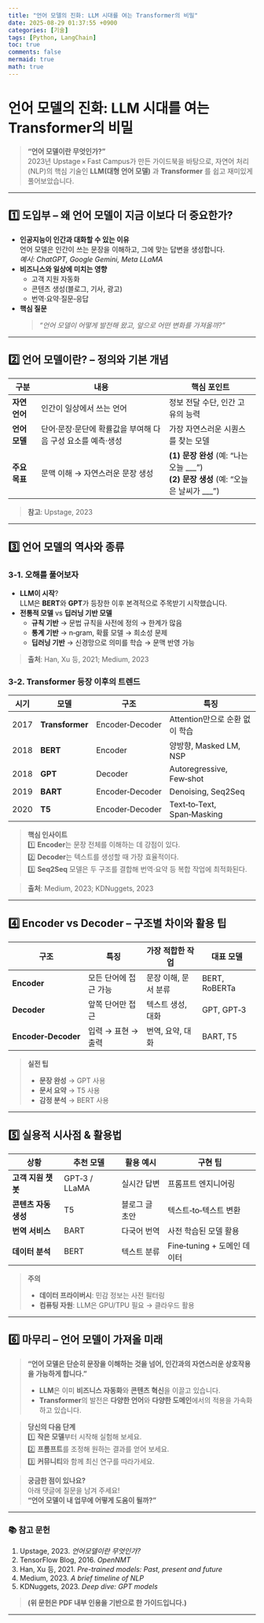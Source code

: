 ```yaml
---
title: "언어 모델의 진화: LLM 시대를 여는 Transformer의 비밀"
date: 2025-08-29 01:37:55 +0900
categories: [기술]
tags: [Python, LangChain]
toc: true
comments: false
mermaid: true
math: true
---
```


# **언어 모델의 진화: LLM 시대를 여는 Transformer의 비밀**

> **“언어 모델이란 무엇인가?”**  
> 2023년 Upstage × Fast Campus가 만든 가이드북을 바탕으로, 자연어 처리(NLP)의 핵심 기술인 **LLM(대형 언어 모델)** 과 **Transformer** 를 쉽고 재미있게 풀어보았습니다.

---

## 1️⃣ 도입부 – 왜 언어 모델이 지금 이보다 더 중요한가?

- **인공지능이 인간과 대화할 수 있는 이유**  
  언어 모델은 인간이 쓰는 문장을 이해하고, 그에 맞는 답변을 생성합니다.  
  *예시: ChatGPT, Google Gemini, Meta LLaMA*  
- **비즈니스와 일상에 미치는 영향**  
  - 고객 지원 자동화  
  - 콘텐츠 생성(블로그, 기사, 광고)  
  - 번역·요약·질문‑응답  
- **핵심 질문**  
  > *“언어 모델이 어떻게 발전해 왔고, 앞으로 어떤 변화를 가져올까?”*  

---

## 2️⃣ 언어 모델이란? – 정의와 기본 개념

| 구분 | 내용 | 핵심 포인트 |
|------|------|-------------|
| **자연언어** | 인간이 일상에서 쓰는 언어 | 정보 전달 수단, 인간 고유의 능력 |
| **언어 모델** | 단어·문장·문단에 확률값을 부여해 다음 구성 요소를 예측·생성 | 가장 자연스러운 시퀀스를 찾는 모델 |
| **주요 목표** | 문맥 이해 → 자연스러운 문장 생성 | **(1) 문장 완성** (예: “나는 오늘 ___”) <br> **(2) 문장 생성** (예: “오늘은 날씨가 ___”) |

> **참고**: Upstage, 2023

---

## 3️⃣ 언어 모델의 역사와 종류

### 3‑1. **오해를 풀어보자**  
- **LLM이 시작**?  
  LLM은 **BERT**와 **GPT**가 등장한 이후 본격적으로 주목받기 시작했습니다.  
- **전통적 모델** vs **딥러닝 기반 모델**  
  - **규칙 기반** → 문법 규칙을 사전에 정의 → 한계가 많음  
  - **통계 기반** → n‑gram, 확률 모델 → 희소성 문제  
  - **딥러닝 기반** → 신경망으로 의미를 학습 → 문맥 반영 가능  

> **출처**: Han, Xu 등, 2021; Medium, 2023

### 3‑2. **Transformer 등장 이후의 트렌드**

| 시기 | 모델 | 구조 | 특징 |
|------|------|------|------|
| 2017 | **Transformer** | Encoder‑Decoder | Attention만으로 순환 없이 학습 |
| 2018 | **BERT** | Encoder | 양방향, Masked LM, NSP |
| 2018 | **GPT** | Decoder | Autoregressive, Few‑shot |
| 2019 | **BART** | Encoder‑Decoder | Denoising, Seq2Seq |
| 2020 | **T5** | Encoder‑Decoder | Text‑to‑Text, Span‑Masking |

> **핵심 인사이트**  
> 1️⃣ **Encoder**는 문장 전체를 이해하는 데 강점이 있다.  
> 2️⃣ **Decoder**는 텍스트를 생성할 때 가장 효율적이다.  
> 3️⃣ **Seq2Seq** 모델은 두 구조를 결합해 번역·요약 등 복합 작업에 최적화된다.

> **출처**: Medium, 2023; KDNuggets, 2023

---

## 4️⃣ Encoder vs Decoder – 구조별 차이와 활용 팁

| 구조 | 특징 | 가장 적합한 작업 | 대표 모델 |
|------|------|----------------|-----------|
| **Encoder** | 모든 단어에 접근 가능 | 문장 이해, 문서 분류 | BERT, RoBERTa |
| **Decoder** | 앞쪽 단어만 접근 | 텍스트 생성, 대화 | GPT, GPT‑3 |
| **Encoder‑Decoder** | 입력 → 표현 → 출력 | 번역, 요약, 대화 | BART, T5 |

> **실전 팁**  
> - **문장 완성** → GPT 사용  
> - **문서 요약** → T5 사용  
> - **감정 분석** → BERT 사용  

---

## 5️⃣ 실용적 시사점 & 활용법

| 상황 | 추천 모델 | 활용 예시 | 구현 팁 |
|------|----------|-----------|--------|
| **고객 지원 챗봇** | GPT‑3 / LLaMA | 실시간 답변 | 프롬프트 엔지니어링 |
| **콘텐츠 자동 생성** | T5 | 블로그 글 초안 | 텍스트‑to‑텍스트 변환 |
| **번역 서비스** | BART | 다국어 번역 | 사전 학습된 모델 활용 |
| **데이터 분석** | BERT | 텍스트 분류 | Fine‑tuning + 도메인 데이터 |

> **주의**  
> - **데이터 프라이버시**: 민감 정보는 사전 필터링  
> - **컴퓨팅 자원**: LLM은 GPU/TPU 필요 → 클라우드 활용  

---

## 6️⃣ 마무리 – 언어 모델이 가져올 미래

> **“언어 모델은 단순히 문장을 이해하는 것을 넘어, 인간과의 자연스러운 상호작용을 가능하게 합니다.”**  
> - **LLM**은 이미 **비즈니스 자동화**와 **콘텐츠 혁신**을 이끌고 있습니다.  
> - **Transformer**의 발전은 **다양한 언어**와 **다양한 도메인**에서의 적용을 가속화하고 있습니다.  

> **당신의 다음 단계**  
> 1️⃣ **작은 모델**부터 시작해 실험해 보세요.  
> 2️⃣ **프롬프트**를 조정해 원하는 결과를 얻어 보세요.  
> 3️⃣ **커뮤니티**와 함께 최신 연구를 따라가세요.  

> **궁금한 점이 있나요?**  
> 아래 댓글에 질문을 남겨 주세요!  
> **“언어 모델이 내 업무에 어떻게 도움이 될까?”**  

---

### 📚 참고 문헌

1. Upstage, 2023. *언어모델이란 무엇인가?*  
2. TensorFlow Blog, 2016. *OpenNMT*  
3. Han, Xu 등, 2021. *Pre-trained models: Past, present and future*  
4. Medium, 2023. *A brief timeline of NLP*  
5. KDNuggets, 2023. *Deep dive: GPT models*  

> **(위 문헌은 PDF 내부 인용을 기반으로 한 가이드입니다.)**  

---